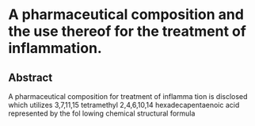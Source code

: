 # A pharmaceutical composition and the use thereof for the treatment of inflammation.

## Abstract
A pharmaceutical composition for treatment of inflamma tion is disclosed which utilizes 3,7,11,15 tetramethyl 2,4,6,10,14 hexadecapentaenoic acid represented by the fol lowing chemical structural formula